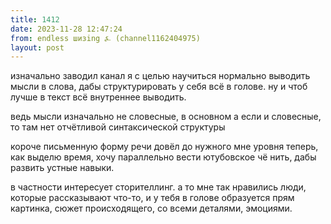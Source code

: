 ```yaml
---
title: 1412
date: 2023-11-28 12:47:24
from: endless шизing ⍼ (channel1162404975)
layout: post
---
```


изначально заводил канал я с целью научиться нормально выводить мысли в слова, дабы структурировать у себя всё в голове. ну и чтоб лучше в текст всё внутреннее выводить.

ведь мысли изначально не словесные, в основном
а если и словесные, то там нет отчётливой синтаксической структуры

короче письменную форму речи довёл до нужного мне уровня
теперь, как выделю время, хочу параллельно вести ютубовское чё нить, дабы развить устные навыки.

в частности интересует сторителлинг. а то мне так нравились люди, которые рассказывают что-то, и у тебя в голове образуется прям картинка, сюжет происходящего, со всеми деталями, эмоциями.

